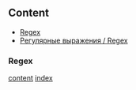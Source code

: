 ## Content

* [Regex](#regex)
* [Регулярные выражения / Regex](#regex)

### Regex

[content](#content) [index](/index.md) 
